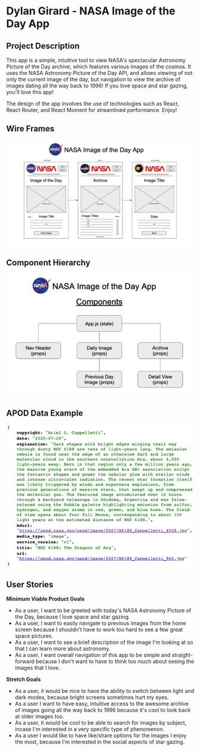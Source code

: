 # Dylan Girard - NASA Image of the Day App

## Project Description

This app is a simple, intuitive tool to view NASA's spectacular Astronomy Picture of the Day archive, which features various images of the cosmos. It uses the NASA Astronomy Picture of the Day API, and allows viewing of not only the current image of the day, but navigation to view the archive of images dating all the way back to 1996! If you love space and star gazing, you'll love this app!

The design of the app involves the use of technologies such as React, React Router, and React Moment for streamlined performance. Enjoy!

## Wire Frames

![image](Planning/NASA-Image-of-the-Day-Design.png)

## Component Hierarchy

![image](Planning/NASA-API-Component-Tree.png.png)

## APOD Data Example

![image](Planning/NASA-APOD-API-Data.png)

## User Stories

**Minimum Viable Product Goals**

- As a user, I want to be greeted with today's NASA Astronomy Picture of the Day, because I love space and star gazing.
- As a user, I want to easily navigate to previous images from the home screen because I shouldn't have to work too hard to see a few great space pictures.
- As a user, I want to see a brief description of the image I'm looking at so that I can learn more about astronomy.
- As a user, I want overall navigation of this app to be simple and straight-forward because I don't want to have to think too much about seeing the images that I love.

**Stretch Goals**

- As a user, it would be nice to have the ability to switch between light and dark modes, because bright screens sometimes hurt my eyes.
- As a user I want to have easy, intuitive access to the awesome archive of images going all the way back to 1996 because it's cool to look back at older images too.
- As a user, it would be cool to be able to search for images by subject, incase I'm interested in a very specific type of phenomenon.
- As a user I would like to have like/share options for the images I enjoy the most, because I'm interested in the social aspects of star gazing.
